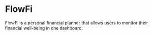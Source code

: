# FlowFi

FlowFi is a personal financial planner that allows users to monitor their financial well-being in one dashboard.
